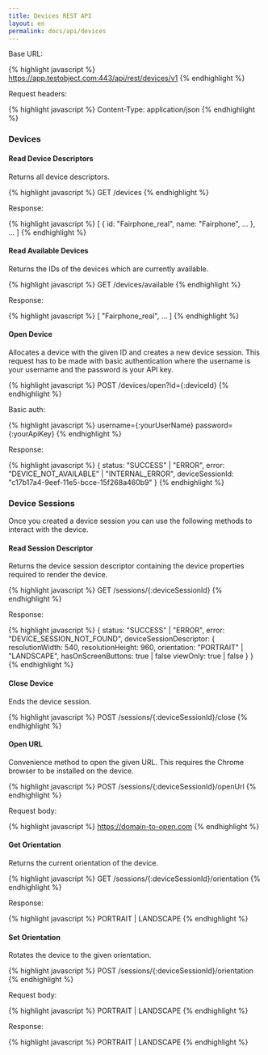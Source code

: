 ```yaml
---
title: Devices REST API
layout: en
permalink: docs/api/devices
---
```



Base URL:

{% highlight javascript %}
https://app.testobject.com:443/api/rest/devices/v1
{% endhighlight %}

Request headers:

{% highlight javascript %}
Content-Type: application/json
{% endhighlight %}


<h3 id="devices">Devices</h3>

<h4 id="read-device-descriptors">Read Device Descriptors</h4>

Returns all device descriptors.

{% highlight javascript %}
GET /devices
{% endhighlight %}

Response:

{% highlight javascript %}
[
	{
		id: "Fairphone_real",
		name: "Fairphone",
		...
	},
	...
]
{% endhighlight %}


<h4 id="read-available-devices">Read Available Devices</h4>

Returns the IDs of the devices which are currently available.

{% highlight javascript %}
GET /devices/available
{% endhighlight %}

Response:

{% highlight javascript %}
[
	"Fairphone_real",
	...
]
{% endhighlight %}


<h4 id="open-device">Open Device</h4>

Allocates a device with the given ID and creates a new device session. This request has to be made with basic authentication where the username is your username and the password is your API key.

{% highlight javascript %}
POST /devices/open?id={:deviceId}
{% endhighlight %}

Basic auth:

{% highlight javascript %}
username={:yourUserName}
password={:yourApiKey}
{% endhighlight %}

Response:

{% highlight javascript %}
{
	status: "SUCCESS" | "ERROR",
	error: "DEVICE_NOT_AVAILABLE" | "INTERNAL_ERROR",
	deviceSessionId: "c17b17a4-9eef-11e5-bcce-15f268a460b9"
}
{% endhighlight %}


<h3 id="devices">Device Sessions</h3>

Once you created a device session you can use the following methods to interact with the device.


<h4 id="read-session-descriptor">Read Session Descriptor</h4>

Returns the device session descriptor containing the device properties required to render the device.

{% highlight javascript %}
GET /sessions/{:deviceSessionId}
{% endhighlight %}

Response:

{% highlight javascript %}
{
	status: "SUCCESS" | "ERROR",
	error: "DEVICE_SESSION_NOT_FOUND",
	deviceSessionDescriptor: {
		resolutionWidth: 540,
		resolutionHeight: 960,
		orientation: "PORTRAIT" | "LANDSCAPE",
		hasOnScreenButtons: true | false
		viewOnly: true | false
	}
}
{% endhighlight %}


<h4 id="close-device">Close Device</h4>

Ends the device session.

{% highlight javascript %}
POST /sessions/{:deviceSessionId}/close
{% endhighlight %}


<!-- 
<h4 id="install-app">Install App</h4>

Installs a previously uploaded app.

{% highlight javascript %}
POST /sessions/{:deviceSessionId}/apps/{:externalAppVersionId}/install
{% endhighlight %}


<h4 id="restart-app">Restart App</h4>

Restarts the app with the given ID.

{% highlight javascript %}
POST /sessions/{:deviceSessionId}/apps/{:externalAppVersionId}/restart
{% endhighlight %}


<h4 id="push-file">Push File</h4>

Pushes a previously uploaded file to the device.

{% highlight javascript %}
POST /sessions/{:deviceSessionId}/files/{:fileId}/push
{% endhighlight %}
-->


<h4 id="open-url">Open URL</h4>

Convenience method to open the given URL. This requires the Chrome browser to be installed on the device. 

{% highlight javascript %}
POST /sessions/{:deviceSessionId}/openUrl
{% endhighlight %}

Request body:

{% highlight javascript %}
https://domain-to-open.com
{% endhighlight %}


<!-- 
<h4 id="paste-content">Paste Content</h4>

Pastes the given text into the device.

{% highlight javascript %}
POST /sessions/{:deviceSessionId}/paste
{% endhighlight %}

Request body:

{% highlight javascript %}
This is the text I wish to paste into the device.
{% endhighlight %}
-->


<h4 id="get-orientation">Get Orientation</h4>

Returns the current orientation of the device.

{% highlight javascript %}
GET /sessions/{:deviceSessionId}/orientation
{% endhighlight %}

Response:

{% highlight javascript %}
PORTRAIT | LANDSCAPE
{% endhighlight %}


<h4 id="set-orientation">Set Orientation</h4>

Rotates the device to the given orientation.

{% highlight javascript %}
POST /sessions/{:deviceSessionId}/orientation
{% endhighlight %}

Request body:

{% highlight javascript %}
PORTRAIT | LANDSCAPE
{% endhighlight %}

Response:

{% highlight javascript %}
PORTRAIT | LANDSCAPE
{% endhighlight %}


<!--
<h4 id="set-gps-coordinates">Set GPS Coordinates</h4>

Sets the GPS coordinates.

{% highlight javascript %}
POST /sessions/{:deviceSessionId}/gps/coordinates
{% endhighlight %}

Request body:

{% highlight javascript %}
{
	lat: "52.51628",
	lon: "13.37772"
}
{% endhighlight %}

Response:

{% highlight javascript %}
{
	lat: "52.51628",
	lon: "13.37772"
}
{% endhighlight %}


<h4 id="adb-shell-command">Execute ADB Shell Command</h4>

Executes the given ADB command. "adb shell" will automatically be prepended. Send "input text 'abc'" to execute the command "adb shell input text 'abc'".

{% highlight javascript %}
POST /sessions/{:deviceSessionId}/adb
{% endhighlight %}

Request body:

{% highlight javascript %}
input text 'abc'
{% endhighlight %}


<h4 id="get-locales">Get Locales</h4>

Returns all locales of the device.

{% highlight javascript %}
GET /sessions/{:deviceSessionId}/locales
{% endhighlight %}

Response:

{% highlight javascript %}
[
	{
		"country": "DE",
		"language": "de",
		"label": "German"
	},
	...
]
{% endhighlight %}


<h4 id="set-locales">Set Locale</h4>

Sets the given locale.

{% highlight javascript %}
POST /sessions/{:deviceSessionId}/locales/{:locale}/set
{% endhighlight %}

Request body:

{% highlight javascript %}
DE
{% endhighlight %}

Response:

{% highlight javascript %}
{
	"country": "DE",
	"language": "de",
	"label": "German"
}
{% endhighlight %}


<h4 id="disable-animations">Disable Animations</h4>

Disables animations.

{% highlight javascript %}
POST /sessions/{:deviceSessionId}/animations/disable
{% endhighlight %}


<h4 id="enable-animations">Enable Animations</h4>

Enables animations.

{% highlight javascript %}
POST /sessions/{:deviceSessionId}/animations/enable
{% endhighlight %}


<h4 id="google-account">Display Google Account Settings</h4>

Convenience method to open the Google Account settings.

{% highlight javascript %}
POST /sessions/{:deviceSessionId}/googleAccount
{% endhighlight %}
-->
